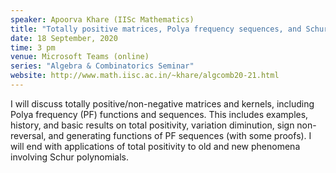 ```yaml
---
speaker: Apoorva Khare (IISc Mathematics)
title: "Totally positive matrices, Polya frequency sequences, and Schur polynomials (Joint with APRG Seminar)"
date: 18 September, 2020
time: 3 pm
venue: Microsoft Teams (online)
series: "Algebra & Combinatorics Seminar"
website: http://www.math.iisc.ac.in/~khare/algcomb20-21.html
---
```


I will discuss totally positive/non-negative matrices and kernels, including
Polya frequency (PF) functions and sequences. This includes examples, history,
and basic results on total positivity, variation diminution, sign non-reversal,
and generating functions of PF sequences (with some proofs). I will end with
applications of total positivity to old and new phenomena involving Schur polynomials.
